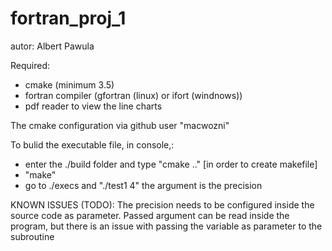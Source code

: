 # fortran_proj_1

autor: Albert Pawula

Required:
 - cmake (minimum 3.5)
 - fortran compiler (gfortran (linux) or ifort (windnows))
 - pdf reader to view the line charts

The cmake configuration via github user "macwozni"

To bulid the executable file, in console,:
- enter the ./build folder and type "cmake .." [in order to create makefile]
- "make"
- go to ./execs and "./test1 4"  the argument is the precision


KNOWN ISSUES (TODO):
The precision needs to be configured inside the source code as parameter.
Passed argument can be read inside the program, but there is an issue with passing the variable as parameter
to the subroutine

